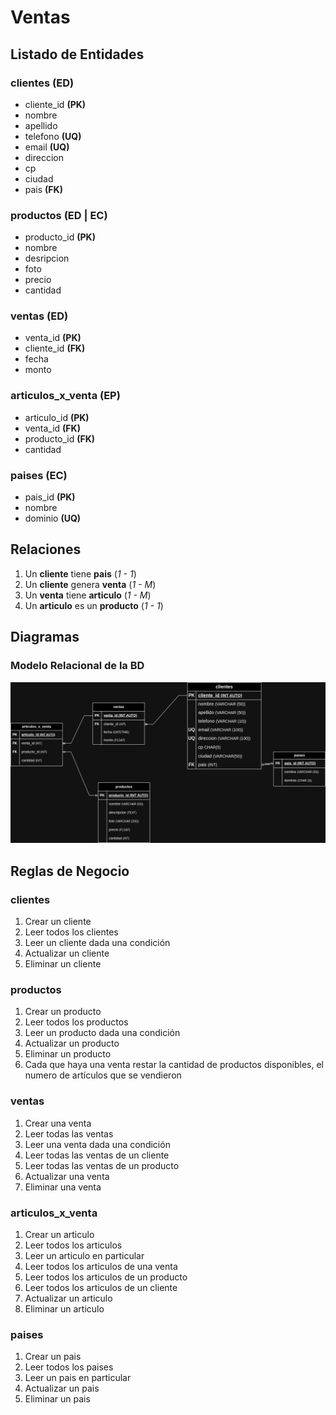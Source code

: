 # Ventas

## Listado de Entidades

### clientes **(ED)**

- cliente_id **(PK)**
- nombre
- apellido
- telefono **(UQ)**
- email **(UQ)**
- direccion
- cp
- ciudad
- pais **(FK)**

### productos **(ED | EC)**

- producto_id **(PK)**
- nombre
- desripcion
- foto
- precio
- cantidad

### ventas **(ED)**

- venta_id **(PK)**
- cliente_id **(FK)**
- fecha
- monto

### articulos_x_venta **(EP)**

- articulo_id **(PK)**
- venta_id **(FK)**
- producto_id **(FK)**
- cantidad

### paises **(EC)**

- pais_id **(PK)**
- nombre
- dominio **(UQ)**

## Relaciones

<!-- Para las relaciones, una recomendación es hacerlas a partir de las llaves foráneas de nuestras entidades  -->

1. Un **cliente** tiene **pais** (_1 - 1_)
1. Un **cliente** genera **venta** (_1 - M_)
1. Un **venta** tiene **articulo** (_1 - M_)
1. Un **articulo** es un **producto** (_1 - 1_)

## Diagramas

### Modelo Relacional de la BD

![Modelo Relacional](ventas_ModeloRelacional.png)

## Reglas de Negocio

### clientes

1. Crear un cliente
1. Leer todos los clientes
1. Leer un cliente dada una condición
1. Actualizar un cliente
1. Eliminar un cliente

### productos

1. Crear un producto
1. Leer todos los productos
1. Leer un producto dada una condición
1. Actualizar un producto
1. Eliminar un producto
1. Cada que haya una venta restar la cantidad de productos disponibles, el numero de artículos que se vendieron

### ventas

1. Crear una venta
1. Leer todas las ventas
1. Leer una venta dada una condición
1. Leer todas las ventas de un cliente
1. Leer todas las ventas de un producto
1. Actualizar una venta
1. Eliminar una venta

### articulos_x_venta

1. Crear un articulo
1. Leer todos los articulos
1. Leer un articulo en particular
1. Leer todos los articulos de una venta
1. Leer todos los articulos de un producto
1. Leer todos los articulos de un cliente
1. Actualizar un articulo
1. Eliminar un articulo

### paises

1. Crear un pais
1. Leer todos los paises
1. Leer un pais en particular
1. Actualizar un pais
1. Eliminar un pais
